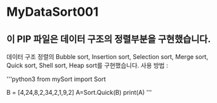 # MyDataSort001
## 이 PIP 파일은 데이터 구조의 정렬부분을 구현했습니다.
데이터 구조 정렬의 Bubble sort, Insertion sort, Selection sort, Merge sort, Quick sort, Shell sort, Heap sort를 구현했습니다.
사용 방법 :  

'''python3
from mySort import Sort

B = [4,24,8,2,34,2,1,9,2]
A=Sort.Quick(B)
print(A)
'''
